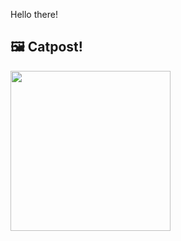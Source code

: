 Hello there!



## 🖼️ Catpost!

<sub>
    <img src="https://cdn2.thecatapi.com/images/43t.jpg" height="256">
</sub>

